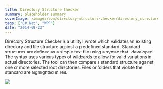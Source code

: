 ```yaml
---
title: Directory Structure Checker
summary: placeholder summary
coverImage: /images/som/directory-structure-checker/directory_structure_checker.png
tags: ["C#.Net", "WPF"]
date: "2014-09-23"
---
```


Directory Structure Checker is a utility I wrote which validates an existing directory and file structure against a predefined standard. Standard structures are defined as a simple text file using a syntax that I developed. The syntax uses various types of wildcards to allow for valid variations in actual directories. The tool can then compare a standard structure against one or more selected root directories. Files or folders that violate the standard are highlighted in red.

![](/images/som/directory-structure-checker/directory_structure_checker1.png)